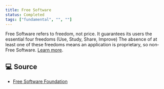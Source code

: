 ```yaml
---
title: Free Software
status: Completed
tags: ["fundamental", "", ""]
---
```


Free Software refers to freedom, not price. It guarantees its users the essential four freedoms (Use, Study, Share, Improve) The absence of at least one of these freedoms means an application is proprietary, so non‐Free Software. [Learn more](https://fsfe.org/freesoftware/freesoftware.en.html).

## 💻 Source

* [Free Software Foundation](https://fsfe.org/freesoftware/freesoftware.en.html)

